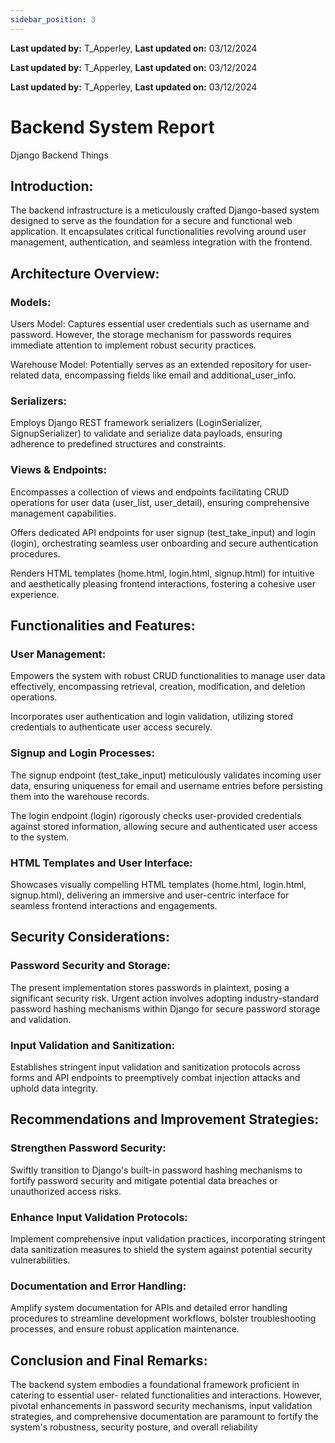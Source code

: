 ```yaml
---
sidebar_position: 3
---
```


**Last updated by:** T_Apperley, **Last updated on:** 03/12/2024


**Last updated by:** T_Apperley, **Last updated on:** 03/12/2024


**Last updated by:** T_Apperley, **Last updated on:** 03/12/2024


# Backend System Report

Django Backend Things

## Introduction:

The backend infrastructure is a meticulously crafted Django-based system designed to serve as the
foundation for a secure and functional web application. It encapsulates critical functionalities
revolving around user management, authentication, and seamless integration with the frontend.

## Architecture Overview:

### Models:

Users Model: Captures essential user credentials such as username and password. However, the
storage mechanism for passwords requires immediate attention to implement robust security
practices.

Warehouse Model: Potentially serves as an extended repository for user-related data, encompassing
fields like email and additional_user_info.

### Serializers:

Employs Django REST framework serializers (LoginSerializer, SignupSerializer) to validate and serialize
data payloads, ensuring adherence to predefined structures and constraints.

### Views & Endpoints:

Encompasses a collection of views and endpoints facilitating CRUD operations for user data
(user_list, user_detail), ensuring comprehensive management capabilities.

Offers dedicated API endpoints for user signup (test_take_input) and login (login), orchestrating
seamless user onboarding and secure authentication procedures.

Renders HTML templates (home.html, login.html, signup.html) for intuitive and aesthetically pleasing
frontend interactions, fostering a cohesive user experience.

## Functionalities and Features:

### User Management:

Empowers the system with robust CRUD functionalities to manage user data effectively,
encompassing retrieval, creation, modification, and deletion operations.

Incorporates user authentication and login validation, utilizing stored credentials to authenticate user
access securely.

### Signup and Login Processes:

The signup endpoint (test_take_input) meticulously validates incoming user data, ensuring
uniqueness for email and username entries before persisting them into the warehouse records.

The login endpoint (login) rigorously checks user-provided credentials against stored information,
allowing secure and authenticated user access to the system.

### HTML Templates and User Interface:

Showcases visually compelling HTML templates (home.html, login.html, signup.html), delivering an
immersive and user-centric interface for seamless frontend interactions and engagements.

## Security Considerations:

### Password Security and Storage:

The present implementation stores passwords in plaintext, posing a significant security risk. Urgent
action involves adopting industry-standard password hashing mechanisms within Django for secure
password storage and validation.

### Input Validation and Sanitization:

Establishes stringent input validation and sanitization protocols across forms and API endpoints to
preemptively combat injection attacks and uphold data integrity.

## Recommendations and Improvement Strategies:

### Strengthen Password Security:

Swiftly transition to Django's built-in password hashing mechanisms to fortify password security and
mitigate potential data breaches or unauthorized access risks.

### Enhance Input Validation Protocols:

Implement comprehensive input validation practices, incorporating stringent data sanitization
measures to shield the system against potential security vulnerabilities.

### Documentation and Error Handling:

Amplify system documentation for APIs and detailed error handling procedures to streamline
development workflows, bolster troubleshooting processes, and ensure robust application
maintenance.

## Conclusion and Final Remarks:

The backend system embodies a foundational framework proficient in catering to essential user-
related functionalities and interactions. However, pivotal enhancements in password security
mechanisms, input validation strategies, and comprehensive documentation are paramount to fortify
the system's robustness, security posture, and overall reliability